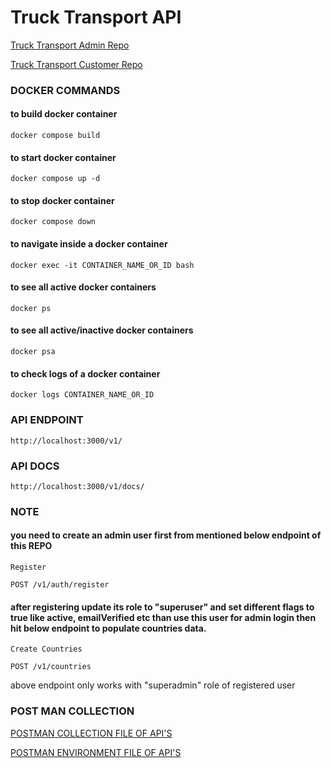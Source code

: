 # Truck Transport API

[Truck Transport Admin Repo](https://github.com/zohaibtariq/truck-transport-admin-angular)

[Truck Transport Customer Repo](https://github.com/zohaibtariq/truck-transport-customer-angular)

### DOCKER COMMANDS

#### to build docker container
````
docker compose build
````

#### to start docker container
````
docker compose up -d
````

#### to stop docker container
````
docker compose down
````

#### to navigate inside a docker container
````
docker exec -it CONTAINER_NAME_OR_ID bash
````

#### to see all active docker containers
````
docker ps
````

#### to see all active/inactive docker containers
````
docker psa
````

#### to check logs of a docker container
````
docker logs CONTAINER_NAME_OR_ID
````

### API ENDPOINT
````
http://localhost:3000/v1/
````

### API DOCS
````
http://localhost:3000/v1/docs/
````

### NOTE
#### you need to create an admin user first from mentioned below endpoint of this REPO
````
Register

POST /v1/auth/register
````
#### after registering update its role to "superuser" and set different flags to true like active, emailVerified etc than use this user for admin login then hit below endpoint to populate countries data.

````
Create Countries

POST /v1/countries
````

above endpoint only works with "superadmin" role of registered user

### POST MAN COLLECTION

[POSTMAN COLLECTION FILE OF API'S]()

[POSTMAN ENVIRONMENT FILE OF API'S]()
